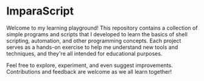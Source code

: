 # ImparaScript
Welcome to my learning playground! This repository contains a collection of simple programs and scripts that I developed to learn the basics of shell scripting, automation, and other programming concepts. Each project serves as a hands-on exercise to help me understand new tools and techniques, and they're all intended for educational purposes.

Feel free to explore, experiment, and even suggest improvements. Contributions and feedback are welcome as we all learn together!
